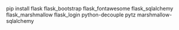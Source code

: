 pip install flask flask_bootstrap flask_fontawesome flask_sqlalchemy flask_marshmallow flask_login python-decouple pytz  marshmallow-sqlalchemy